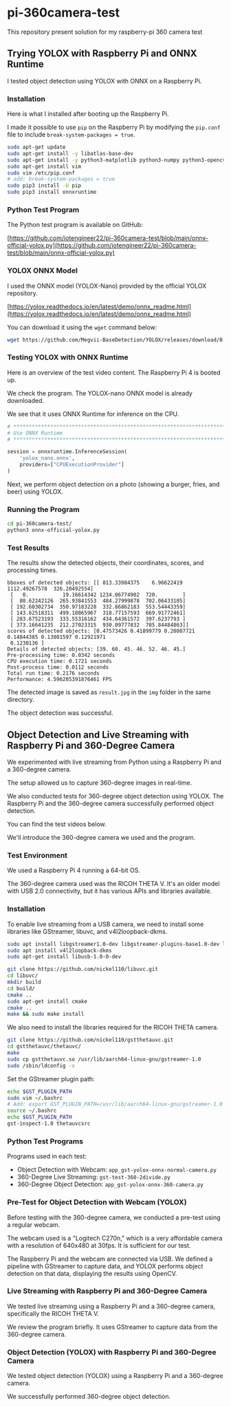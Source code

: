# pi-360camera-test
This repository present solution for my raspberry-pi 360 camera test


## Trying YOLOX with Raspberry Pi and ONNX Runtime

I tested object detection using YOLOX with ONNX on a Raspberry Pi.


### Installation

Here is what I installed after booting up the Raspberry Pi.

I made it possible to use `pip` on the Raspberry Pi by modifying the `pip.conf` file to include `break-system-packages = true`.

```bash
sudo apt-get update
sudo apt-get install -y libatlas-base-dev
sudo apt-get install -y python3-matplotlib python3-numpy python3-opencv
sudo apt-get install vim
sudo vim /etc/pip.conf
# add: break-system-packages = true
sudo pip3 install -U pip
sudo pip3 install onnxruntime
```


### Python Test Program

The Python test program is available on GitHub:

[https://github.com/iotengineer22/pi-360camera-test/blob/main/onnx-official-yolox.py](https://github.com/iotengineer22/pi-360camera-test/blob/main/onnx-official-yolox.py)


### YOLOX ONNX Model

I used the ONNX model (YOLOX-Nano) provided by the official YOLOX repository.

[https://yolox.readthedocs.io/en/latest/demo/onnx_readme.html](https://yolox.readthedocs.io/en/latest/demo/onnx_readme.html)

You can download it using the `wget` command below:

```bash
wget https://github.com/Megvii-BaseDetection/YOLOX/releases/download/0.1.1rc0/yolox_nano.onnx
```


### Testing YOLOX with ONNX Runtime

Here is an overview of the test video content. The Raspberry Pi 4 is booted up.

We check the program. The YOLOX-nano ONNX model is already downloaded.

We see that it uses ONNX Runtime for inference on the CPU.

```python
# ***********************************************************************
# Use ONNX Runtime
# ***********************************************************************

session = onnxruntime.InferenceSession(
    'yolox_nano.onnx',
    providers=["CPUExecutionProvider"]
)
```


Next, we perform object detection on a photo (showing a burger, fries, and beer) using YOLOX.


### Running the Program

```bash
cd pi-360camera-test/
python3 onnx-official-yolox.py
```


### Test Results

The results show the detected objects, their coordinates, scores, and processing times.

```text
bboxes of detected objects: [[ 813.33984375    6.96622419 1112.49267578  326.20492554]
 [   0.           19.16614342 1234.06774902  720.        ]
 [  80.62242126  265.93841553  484.27999878  702.06433105]
 [ 192.60302734  350.97183228  332.86862183  553.54443359]
 [ 143.62518311  499.18865967  318.77157593  669.91772461]
 [ 283.67523193  333.55316162  434.64361572  397.6237793 ]
 [ 373.16641235  212.27023315  930.09777832  705.84484863]]
scores of detected objects: [0.47573426 0.41899779 0.20007721 0.14844385 0.13801597 0.12921971
 0.1230136 ]
Details of detected objects: [39. 60. 45. 46. 52. 46. 45.]
Pre-processing time: 0.0342 seconds
CPU execution time: 0.1721 seconds
Post-process time: 0.0112 seconds
Total run time: 0.2176 seconds
Performance: 4.596205391876461 FPS
```

The detected image is saved as `result.jpg` in the `img` folder in the same directory.

The object detection was successful.



## Object Detection and Live Streaming with Raspberry Pi and 360-Degree Camera

We experimented with live streaming from Python using a Raspberry Pi and a 360-degree camera. 

The setup allowed us to capture 360-degree images in real-time.

We also conducted tests for 360-degree object detection using YOLOX. The Raspberry Pi and the 360-degree camera successfully performed object detection.

You can find the test videos below.

We'll introduce the 360-degree camera we used and the program.

### Test Environment

We used a Raspberry Pi 4 running a 64-bit OS.

The 360-degree camera used was the RICOH THETA V. It's an older model with USB 2.0 connectivity, but it has various APIs and libraries available.


### Installation

To enable live streaming from a USB camera, we need to install some libraries like GStreamer, libuvc, and v4l2loopback-dkms.

```bash
sudo apt install libgstreamer1.0-dev libgstreamer-plugins-base1.0-dev libgstreamer-plugins-bad1.0-dev gstreamer1.0-plugins-base gstreamer1.0-plugins-good gstreamer1.0-plugins-bad gstreamer1.0-plugins-ugly gstreamer1.0-libav gstreamer1.0-tools gstreamer1.0-x gstreamer1.0-alsa gstreamer1.0-gl gstreamer1.0-gtk3 gstreamer1.0-qt5 gstreamer1.0-pulseaudio
sudo apt install v4l2loopback-dkms
sudo apt-get install libusb-1.0-0-dev
```

```bash
git clone https://github.com/nickel110/libuvc.git
cd libuvc/
mkdir build
cd build/
cmake ..
sudo apt-get install cmake
cmake ..
make && sudo make install
```

We also need to install the libraries required for the RICOH THETA camera.

```bash
git clone https://github.com/nickel110/gstthetauvc.git
cd gstthetauvc/thetauvc/
make
sudo cp gstthetauvc.so /usr/lib/aarch64-linux-gnu/gstreamer-1.0
sudo /sbin/ldconfig -v
```

Set the GStreamer plugin path:

```bash
echo $GST_PLUGIN_PATH
sudo vim ~/.bashrc 
# Add: export GST_PLUGIN_PATH=/usr/lib/aarch64-linux-gnu/gstreamer-1.0
source ~/.bashrc
echo $GST_PLUGIN_PATH
gst-inspect-1.0 thetauvcsrc
```

### Python Test Programs

Programs used in each test:

- Object Detection with Webcam: `app_gst-yolox-onnx-normal-camera.py`
- 360-Degree Live Streaming: `gst-test-360-2divide.py`
- 360-Degree Object Detection: `app_gst-yolox-onnx-360-camera.py`


### Pre-Test for Object Detection with Webcam (YOLOX)

Before testing with the 360-degree camera, we conducted a pre-test using a regular webcam.

The webcam used is a "Logitech C270n," which is a very affordable camera with a resolution of 640x480 at 30fps. It is sufficient for our test.

The Raspberry Pi and the webcam are connected via USB. We defined a pipeline with GStreamer to capture data, and YOLOX performs object detection on that data, displaying the results using OpenCV.


### Live Streaming with Raspberry Pi and 360-Degree Camera

We tested live streaming using a Raspberry Pi and a 360-degree camera, specifically the RICOH THETA V. 

We review the program briefly. It uses GStreamer to capture data from the 360-degree camera.



### Object Detection (YOLOX) with Raspberry Pi and 360-Degree Camera 

We tested object detection (YOLOX) using a Raspberry Pi and a 360-degree camera.

We successfully performed 360-degree object detection.



